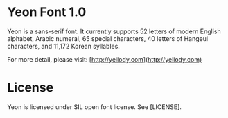 Yeon Font 1.0
=============

Yeon is a sans-serif font. It currently supports 52 letters of modern English alphabet, Arabic numeral, 65 special characters, 40 letters of Hangeul characters, and 11,172 Korean syllables.

For more detail, please visit: [http://yellody.com](http://yellody.com)


License
=======

Yeon is licensed under SIL open font license. See [LICENSE].